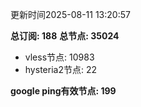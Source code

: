 更新时间2025-08-11 13:20:57

**总订阅: 188**
**总节点: 35024**
- vless节点: 10983
- hysteria2节点: 22

**google ping有效节点: 199**
